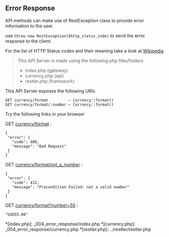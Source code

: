 Error Response
--------------

API methods can make use of RestException class to provide 
error information to the user. 

use `throw new RestException($http_status_code)` to send the error response 
to the client. 

For the list of HTTP Status codes and their meaning take a look at 
[Wikipedia](http://en.wikipedia.org/wiki/List_of_HTTP_status_codes)
> This API Server is made using the following php files/folders

> * index.php      (gateway)
> * currency.php      (api)
> * restler.php      (framework)

This API Server exposes the following URIs

	GET currency/format         ⇠ Currency::format()
	GET currency/format/:number ⇠ Currency::format()


Try the following links in your browser

GET [currency/format](index.php/currency/format)
:	
~~~~~~~~~~~~~~~~~~~~~~~~~~~~~~~~
{
 "error": {
   "code": 400,
   "message": "Bad Request"
 }
}
~~~~~~~~~~~~~~~~~~~~~~~~~~~~~~~~

GET [currency/format/not_a_number](index.php/currency/format/not_a_number)
:	
~~~~~~~~~~~~~~~~~~~~~~~~~~~~~~~~
{
 "error": {
   "code": 412,
   "message": "Precondition Failed: not a valid number"
 }
}
~~~~~~~~~~~~~~~~~~~~~~~~~~~~~~~~

GET [currency/format?number=55](index.php/currency/format?number=55)
:	
~~~~~~~~~~~~~~~~~~~~~~~~~~~~~~~~
"USD55.00"
~~~~~~~~~~~~~~~~~~~~~~~~~~~~~~~~




*[index.php]: _004_error_response/index.php
*[currency.php]: _004_error_response/currency.php
*[restler.php]: ../restler/restler.php
